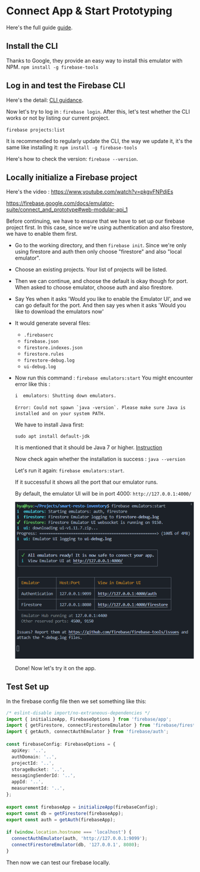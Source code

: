# Connect App & Start Prototyping

Here's the full guide [guide](https://firebase.google.com/docs/emulator-suite/connect_and_prototype).

## Install the CLI

Thanks to Google, they provide an easy way to install this emulator with NPM.
`npm install -g firebase-tools`

## Log in and test the Firebase CLI

Here's the detail: [CLI guidance](https://firebase.google.com/docs/cli#linux).

Now let's try to log in : `firebase login`. After this, let's test whether the CLI works or not by listing our current project.

`firebase projects:list`

It is recommended to regularly update the CLI, the way we update it, it's the same like installing it: `npm install -g firebase-tools`

Here's how to check the version: `firebase --version`.

## Locally initialize a Firebase project

Here's the video : https://www.youtube.com/watch?v=pkgvFNPdiEs

https://firebase.google.com/docs/emulator-suite/connect_and_prototype#web-modular-api_1

Before continuing, we have to ensure that we have to set up our firebase project first. In this case, since we're using authentication and also firestore, we have to enable them first.

- Go to the working directory, and then `firebase init`. Since we're only using firestore and auth then only choose "firestore" and also "local emulator".

- Choose an existing projects. Your list of projects will be listed.

- Then we can continue, and choose the default is okay though for port. When asked to choose emulator, choose auth and also firestore.

- Say Yes when it asks 'Would you like to enable the Emulator UI', and we can go default for the port. And then say yes when it asks 'Would you like to download the emulators now'

- It would generate several files:

  - `.firebaserc`
  - `firebase.json`
  - `firestore.indexes.json`
  - `firestore.rules`
  - `firestore-debug.log`
  - `ui-debug.log`

- Now run this command : `firebase emulators:start`
  You might encounter error like this :

  ```
  i  emulators: Shutting down emulators.

  Error: Could not spawn `java -version`. Please make sure Java is installed and on your system PATH.
  ```

  We have to install Java first:

  ```
  sudo apt install default-jdk
  ```

  It is mentioned that it should be Java 7 or higher. [Instruction](https://firebase.google.com/codelabs/firebase-emulator#0)

  Now check again whether the installation is success : `java --version`

  Let's run it again: `firebase emulators:start`.

  If it successful it shows all the port that our emulator runs.

  By default, the emulator UI will be in port 4000: `http://127.0.0.1:4000/`

  ![Alt text](image.png)

  Done! Now let's try it on the app.

## Test Set up

In the firebase config file then we set something like this:

```typescript
/* eslint-disable import/no-extraneous-dependencies */
import { initializeApp, FirebaseOptions } from 'firebase/app';
import { getFirestore, connectFirestoreEmulator } from 'firebase/firestore';
import { getAuth, connectAuthEmulator } from 'firebase/auth';

const firebaseConfig: FirebaseOptions = {
  apiKey: '..',
  authDomain: '..',
  projectId: '..',
  storageBucket: '..',
  messagingSenderId: '..',
  appId: '..',
  measurementId: '..',
};

export const firebaseApp = initializeApp(firebaseConfig);
export const db = getFirestore(firebaseApp);
export const auth = getAuth(firebaseApp);

if (window.location.hostname === 'localhost') {
  connectAuthEmulator(auth, 'http://127.0.0.1:9099');
  connectFirestoreEmulator(db, '127.0.0.1', 8080);
}
```

Then now we can test our firebase locally.
